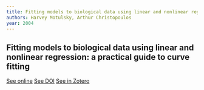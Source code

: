 ```yaml
---
title: Fitting models to biological data using linear and nonlinear regression: a practical guide to curve fitting
authors: Harvey Motulsky, Arthur Christopoulos
year: 2004
---
```


## Fitting models to biological data using linear and nonlinear regression: a practical guide to curve fitting

[See online]()
[See DOI]()
[See in Zotero](zotero://select/items/@motulskyFittingModelsBiological2004)